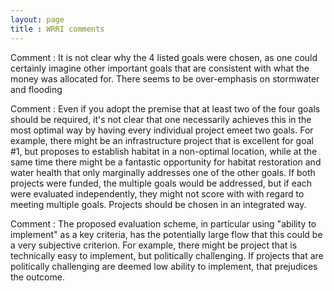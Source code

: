 ```yaml
---
layout: page
title : WRRI comments
---
```


Comment :  It is not clear why the 4 listed goals were chosen, as one could certainly imagine other important goals that are consistent with what the money was allocated for. There seems to be over-emphasis on stormwater and flooding

Comment : Even if you adopt the premise that at least two of the four goals should be required, it's not clear that one necessarily achieves this in the most optimal way by having every individual project emeet two goals. For example, there might be an infrastructure project that is excellent for goal #1, but proposes to establish habitat in a non-optimal location, while at the same time there might be a fantastic opportunity for habitat restoration and water health that only marginally addresses one of the other goals. If both projects were funded, the multiple goals would be addressed, but if each were evaluated independently, they might not score with with regard to meeting multiple goals. Projects should be chosen in an integrated way.

Comment : The proposed evaluation scheme, in particular using "ability to implement" as a key criteria, has the potentially large flow that this could be a very subjective criterion. For example, there might be project that is technically easy to implement, but politically challenging. If projects that are politically challenging are deemed low ability to implement, that prejudices the outcome.
